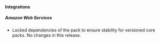 
#### Integrations

##### Amazon Web Services

- Locked dependencies of the pack to ensure stability for versioned core packs. No changes in this release.
